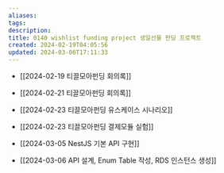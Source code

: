 ```yaml
---
aliases: 
tags: 
description:
title: 0140 wishlist funding project 생일선물 펀딩 프로젝트
created: 2024-02-19T04:05:56
updated: 2024-03-06T17:11:33
---
```


- [[2024-02-19 티끌모아펀딩 회의록]]
- [[2024-02-21 티끌모아펀딩 회의록]]
- [[2024-02-23 티끌모아펀딩 유스케이스 시나리오]]
- [[2024-02-23 티끌모아펀딩 결제모듈 실험]]

- [[2024-03-05 NestJS 기본 API 구현]]
- [[2024-03-06 API 설계, Enum Table 작성, RDS 인스턴스 생성]]